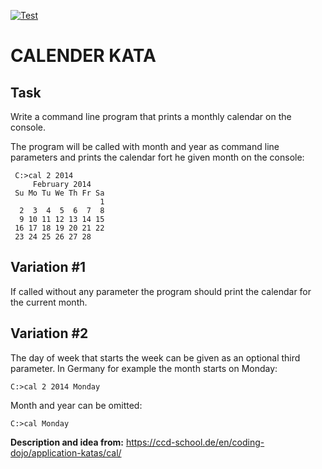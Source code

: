 [![Test](https://github.com/simplyRoba/kata_calender/workflows/Test/badge.svg?branch=master)](https://github.com/simplyRoba/kata_calender/actions?query=workflow%3ATest)

# CALENDER KATA

## Task

Write a command line program that prints a monthly calendar on the console.

The program will be called with month and year as command line parameters and 
prints the calendar fort he given month on the console:
```	
 C:>cal 2 2014
     February 2014
 Su Mo Tu We Th Fr Sa
                    1
  2  3  4  5  6  7  8
  9 10 11 12 13 14 15
 16 17 18 19 20 21 22
 23 24 25 26 27 28
 ```

## Variation #1

If called without any parameter the program should print the calendar for the current month.

## Variation #2

The day of week that starts the week can be given as an optional third parameter. 
In Germany for example the month starts on Monday:
```
C:>cal 2 2014 Monday
```

Month and year can be omitted:
```	
C:>cal Monday
```

**Description and idea from:** https://ccd-school.de/en/coding-dojo/application-katas/cal/
